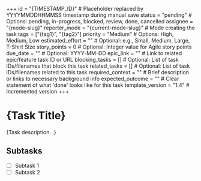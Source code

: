 +++
id = "{TIMESTAMP_ID}" # Placeholder replaced by YYYYMMDDHHMMSS timestamp during manual save
status = "pending" # Options: pending, in-progress, blocked, review, done, cancelled
assignee = "{mode-slug}"
reporter_mode = "{current-mode-slug}" # Mode creating the task
tags = ["{tag1}", "{tag2}"]
priority = "Medium"  # Options: High, Medium, Low
estimated_effort = "" # Optional: e.g., Small, Medium, Large, T-Shirt Size
story_points = 0 # Optional: Integer value for Agile story points
due_date = "" # Optional: YYYY-MM-DD
epic_link = ""       # Link to related epic/feature task ID or URL
blocking_tasks = [] # Optional: List of task IDs/filenames that block this task
related_tasks = []  # Optional: List of task IDs/filenames related to this task
required_context = "" # Brief description or links to necessary background info
expected_outcome = "" # Clear statement of what 'done' looks like for this task
template_version = "1.4" # Incremented version
+++

# {Task Title}

{Task description…}

## Subtasks

*   [ ] Subtask 1
*   [ ] Subtask 2